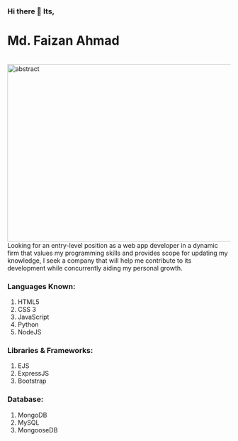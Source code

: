 ### Hi there 👋 Its, 

# Md. Faizan Ahmad
<br>
<img align="center" alt="abstract" width="650"  height="400" src="https://c.tenor.com/9EZ5GZDKF-0AAAAC/living-code-code.gif">
<br>
Looking for an entry-level position as a web app developer in a dynamic firm that values my programming skills and provides scope for updating my knowledge, I seek a company that will help me contribute to its development while concurrently aiding my personal growth.

### Languages Known:
  1. HTML5
  2. CSS 3
  3. JavaScript
  4. Python
  5. NodeJS
### Libraries & Frameworks:
  1. EJS
  2. ExpressJS
  3. Bootstrap
### Database:
  1. MongoDB
  2. MySQL
  3. MongooseDB

